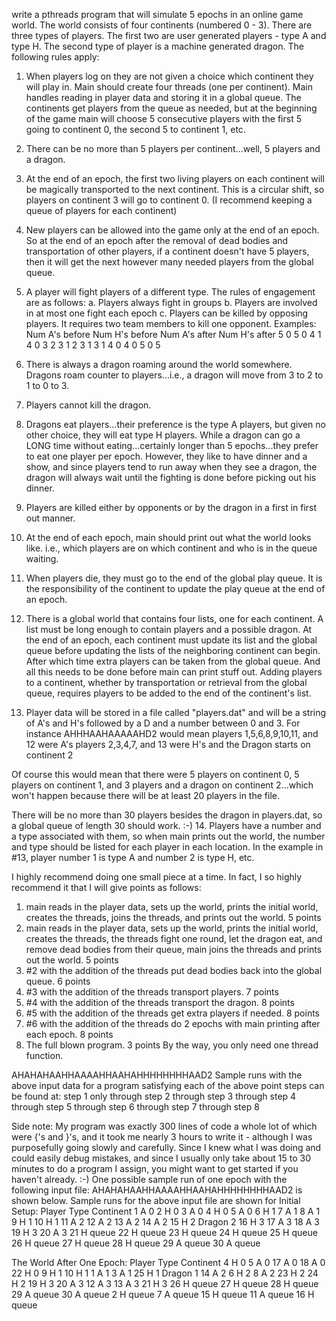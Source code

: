  write a pthreads program that will simulate 5 epochs in an online game world. The world consists of four continents (numbered 0 - 3). There are three types of players. The first two are user generated players - type A and type H. The second type of player is a machine generated dragon. The following rules apply:

1. When players log on they are not given a choice which continent they will play in. Main should create four threads (one per continent). Main handles reading in player data and storing it in a global queue. The continents get players from the queue as needed, but at the beginning of the game main will choose 5 consecutive players with the first 5 going to continent 0, the second 5 to continent 1, etc.

2. There can be no more than 5 players per continent...well, 5 players and a dragon. 

3. At the end of an epoch, the first two living players on each continent will be magically transported to the next continent. This is a circular shift, so players on continent 3 will go to continent 0. (I recommend keeping a queue of players for each continent)

4. New players can be allowed into the game only at the end of an epoch. So at the end of an epoch after the removal of dead bodies and transportation of other players, if a continent doesn't have 5 players, then it will get the next however many needed players from the global queue.

5. A player will fight players of a different type. The rules of engagement are as follows:
a. Players always fight in groups
b. Players are involved in at most one fight each epoch
c. Players can be killed by opposing players. It requires two team members to kill one opponent. Examples:
Num A's before     Num H's before      Num A's after     Num H's after
5	            0                	5                	0
4	            1                	4	                0
3	            2                	3	                1
2	            3	                1	                3
1	            4	                0	                4
0	            5	                0	                5

6. There is always a dragon roaming around the world somewhere. Dragons roam counter to players...i.e., a dragon will move from 3 to 2 to 1 to 0 to 3.

7. Players cannot kill the dragon. 

8. Dragons eat players...their preference is the type A players, but given no other choice, they will eat type H players. While a dragon can go a LONG time without eating...certainly longer than 5 epochs...they prefer to eat one player per epoch. However, they like to have dinner and a show, and since players tend to run away when they see a dragon, the dragon will always wait until the fighting is done before picking out his dinner.

9. Players are killed either by opponents or by the dragon in a first in first out manner.

10. At the end of each epoch, main should print out what the world looks like. i.e., which players are on which continent and who is in the queue waiting.

11. When players die, they must go to the end of the global play queue. It is the responsibility of the continent to update the play queue at the end of an epoch.

12. There is a global world that contains four lists, one for each continent. A list must be long enough to contain players and a possible dragon. At the end of an epoch, each continent must update its list and the global queue before updating the lists of the neighboring continent can begin. After which time extra players can be taken from the global queue. And all this needs to be done before main can print stuff out. Adding players to a continent, whether by transportation or retrieval from the global queue, requires players to be added to the end of the continent's list.

13. Player data will be stored in a file called "players.dat" and will be a string of A's and H's followed by a D and a number between 0 and 3. For instance
AHHHAAHAAAAAHD2
would mean players 1,5,6,8,9,10,11, and 12 were A's
players 2,3,4,7, and 13 were H's
and the Dragon starts on continent 2

Of course this would mean that there were 5 players on continent 0, 5 players on continent 1, and 3 players and a dragon on continent 2...which won't happen because there will be at least 20 players in the file.

There will be no more than 30 players besides the dragon in players.dat, so a global queue of length 30 should work. :-)
14. Players have a number and a type associated with them, so when main prints out the world, the number and type should be listed for each player in each location. In the example in #13, player number 1 is type A and number 2 is type H, etc.


I highly recommend doing one small piece at a time. In fact, I so highly recommend it that I will give points as follows:
1. main reads in the player data, sets up the world, prints the initial world, creates the threads, joins the threads, and prints out the world. 5 points
2. main reads in the player data, sets up the world, prints the initial world, creates the threads, the threads fight one round, let the dragon eat, and remove dead bodies from their queue, main joins the threads and prints out the world. 5 points
3. #2 with the addition of the threads put dead bodies back into the global queue. 6 points
4. #3 with the addition of the threads transport players. 7 points
5. #4 with the addition of the threads transport the dragon. 8 points
6. #5 with the addition of the threads get extra players if needed. 8 points
7. #6 with the addition of the threads do 2 epochs with main printing after each epoch. 8 points
8. The full blown program. 3 points
By the way, you only need one thread function.


AHAHAHAAHHAAAAHHAAHAHHHHHHHHAAD2
Sample runs with the above input data for a program satisfying each of the above point steps can be found at:
step 1 only
through step 2 
through step 3 
through step 4 
through step 5 
through step 6 
through step 7 
through step 8 

Side note: My program was exactly 300 lines of code a whole lot of which were {'s and }'s, and it took me nearly 3 hours to write it - although I was purposefully going slowly and carefully. Since I knew what I was doing and could easily debug mistakes, and since I usually only take about 15 to 30 minutes to do a program I assign, you might want to get started if you haven't already. :-) 
One possible sample run of one epoch with the following input file:
AHAHAHAAHHAAAAHHAAHAHHHHHHHHAAD2
is shown below. Sample runs for the above input file are shown for 
Initial Setup:
Player		Type		Continent
1		A		0
2		H		0
3		A		0
4		H		0
5		A		0
6		H		1
7		A		1
8		A		1
9		H		1
10		H		1
11		A		2
12		A		2
13		A		2
14		A		2
15		H		2
Dragon				2
16		H		3
17		A		3
18		A		3
19		H		3
20		A		3
21		H		queue
22		H		queue
23		H		queue
24		H		queue
25		H		queue
26		H		queue
27		H		queue
28		H		queue
29		A		queue
30		A		queue

The World After One Epoch:
Player		Type		Continent
4		H		0
5		A		0
17		A		0
18		A		0
22		H		0
9		H		1
10		H		1
1		A		1
3		A		1
25		H		1
Dragon				1
14		A		2
6		H		2
8		A		2
23		H		2
24		H		2
19		H		3
20		A		3
12		A		3
13		A		3
21		H		3
26		H		queue
27		H		queue
28		H		queue
29		A		queue
30		A		queue
2		H		queue
7		A		queue
15		H		queue
11		A		queue
16		H		queue
